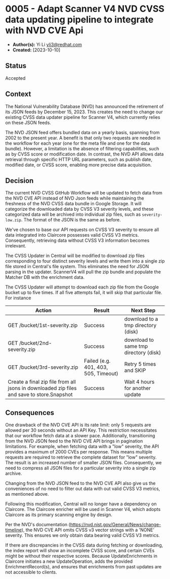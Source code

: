 # 0005 - Adapt Scanner V4 NVD CVSS data updating pipeline to integrate with NVD CVE Api

- **Author(s):** Yi Li <yli3@redhat.com>
- **Created:** [2023-10-10]

## Status

Accepted

## Context

The National Vulnerability Database (NVD) has announced the retirement of its JSON feeds by December 15, 2023. This creates the need to change our existing CVSS data updater pipeline for Scanner V4, which currently relies on these JSON feeds. 

The NVD JSON feed offers bundled data on a yearly basis, spanning from 2002 to the present year. A benefit is that only two requests are needed in the workflow for each year (one for the meta file and one for the data bundle). However, a limitation is the absence of filtering capabilities, such as by CVSS score or modification date. In contrast, the NVD API allows data retrieval through specific HTTP URL parameters, such as publish date, modified date, or CVSS score, enabling more precise data acquisition.


## Decision

The current NVD CVSS GitHub Workflow will be updated to fetch data from the NVD CVE API instead of NVD Json feeds while maintaining the freshness of the NVD CVSS data bundle in Google Storage. It will categorize the downloaded data by CVSS V3 severity levels, and these categorized data will be archived into individual zip files, such as `severity-low.zip`. The format of the JSON is the same as before.  

We've chosen to base our API requests on CVSS V3 severity to ensure all data integrated into Claircore possesses valid CVSS V3 metrics. Consequently, retrieving data without CVSS V3 information becomes irrelevant.

The CVSS Updater in Central will be modified to download zip files corresponding to four distinct severity levels and write them into a single zip file stored in Central's file system. This eliminates the need for JSON parsing in the updater. ScannerV4 will pull the zip bundle and populate the Matcher DB with the enrichment data.

The CVSS Updater will attempt to download each zip file from the Google bucket up to five times. If all five attempts fail, it will skip that particular file. For instance

| Action                                                   | Result                                         | Next Step                               |
|----------------------------------------------------------|------------------------------------------------|-----------------------------------------|
| GET /bucket/1st-severity.zip                            | Success                                        | download to a tmp directory (disk)      |
| GET /bucket/2nd-severity.zip                             | Success                                        | download to same tmp directory (disk)   |
| GET /bucket/3rd-severity.zip                             | Failed (e.g. 401, 403, 505, Timeout)           | Retry 5 times and SKIP                  |
| Create a final zip file from all jsons in downloaded zip files and save to store.Snapshot      | Success                                        | Wait 4 hours for another update         |


## Consequences

One drawback of the NVD CVE API is its rate limit: only 5 requests are allowed per 30 seconds without an API Key. This restriction necessitates that our workflow fetch data at a slower pace. Additionally, transitioning from the NVD JSON feed to the NVD CVE API brings in pagination limitations. For example, when fetching data with a "low" severity, the API provides a maximum of 2000 CVEs per response. This means multiple requests are required to retrieve the complete dataset for "low" severity. The result is an increased number of smaller JSON files. Consequently, we need to compress all JSON files for a particular severity into a single zip archive.

Changing from the NVD JSON feed to the NVD CVE API also give us the conveniences of no need to filter out data with out valid CVSS V3 metrics, as mentioned above. 

Following this modification, Central will no longer have a dependency on Claircore. The Claircore enricher will be used in Scanner V4, which adopts Claircore as its primary scanning engine by design.

Per the NVD's documentation (https://nvd.nist.gov/General/News/change-timeline), the NVD CVE API omits CVSS v3 vector strings with a 'NONE' severity. This ensures we only obtain data bearing valid CVSS V3 metrics.

If there are discrepancies in the CVSS data during fetching or downloading, the index report will show an incomplete CVSS score, and certain CVEs might be without their respective scores. Because UpdateEnrichments in Claircore initiates a new UpdateOperation, adds the provided EnrichmentRecord(s), and ensures that enrichments from past updates are not accessible to clients.